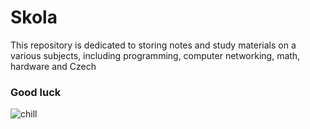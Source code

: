 # Skola
This repository is dedicated to storing notes and study materials on a various subjects, including programming, computer networking, math, hardware and Czech

### Good luck

![chill](https://i0.wp.com/sopranosblueprint.com/wp-content/uploads/2021/07/The-Sopranos_S.05_E.10_Cold-Cuts-3.gif?fit=384%2C216&ssl=1)
